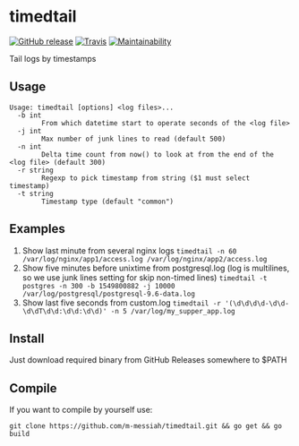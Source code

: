 # timedtail

[![GitHub release](https://img.shields.io/github/release/m-messiah/timedtail.svg?style=flat-square)](https://github.com/m-messiah/timedtail/releases)
[![Travis](https://img.shields.io/travis/m-messiah/timedtail.svg?style=flat-square)](https://travis-ci.org/m-messiah/timedtail)
[![Maintainability](https://api.codeclimate.com/v1/badges/7c40d359fbd8e2915b4a/maintainability)](https://codeclimate.com/repos/5c600a617c358f028700122a/maintainability)

Tail logs by timestamps

## Usage

```
Usage: timedtail [options] <log files>...
  -b int
        From which datetime start to operate seconds of the <log file>
  -j int
        Max number of junk lines to read (default 500)
  -n int
        Delta time count from now() to look at from the end of the <log file> (default 300)
  -r string
        Regexp to pick timestamp from string ($1 must select timestamp)
  -t string
        Timestamp type (default "common")
```

## Examples

1. Show last minute from several nginx logs ```timedtail -n 60 /var/log/nginx/app1/access.log /var/log/nginx/app2/access.log```
2. Show five minutes before unixtime from postgresql.log (log is multilines, so we use junk lines setting for skip non-timed lines) ```timedtail -t postgres -n 300 -b 1549800882 -j 10000 /var/log/postgresql/postgresql-9.6-data.log```
3. Show last five seconds from custom.log ```timedtail -r '(\d\d\d\d-\d\d-\d\dT\d\d:\d\d:\d\d)' -n 5 /var/log/my_supper_app.log```

## Install

Just download required binary from GitHub Releases somewhere to $PATH

## Compile

If you want to compile by yourself use:
```
git clone https://github.com/m-messiah/timedtail.git && go get && go build
```
